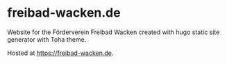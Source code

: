 # freibad-wacken.de

Website for the Förderverein Freibad Wacken created with hugo static site generator with Toha theme.

Hosted at <https://freibad-wacken.de>.
